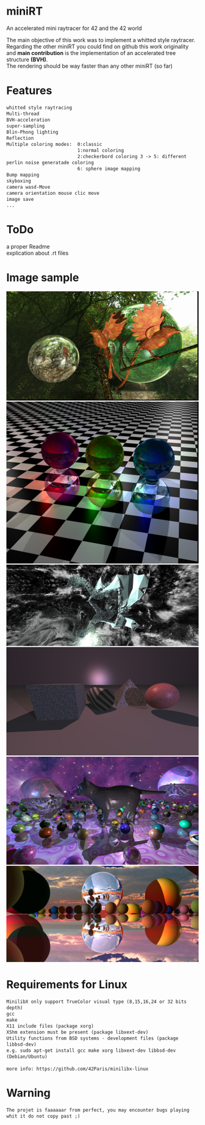 # miniRT
An accelerated mini raytracer for 42 and the 42 world

The main objective of this work was to implement a whitted style raytracer.  
Regarding the other miniRT you could find on github this work originality and **main contribution** is the implementation of an accelerated tree structure **(BVH)**.  
The rendering should be way faster than any other miniRT (so far)   
# Features
    whitted style raytracing
    Multi-thread
    BVH-acceleration
    super-sampling
    Blin-Phong lighting
    Reflection
    Multiple coloring modes:  0:classic 
                              1:normal coloring 
                              2:checkerbord coloring 3 -> 5: different perlin noise generatade coloring
                              6: sphere image mapping
    Bump mapping
    skyboxing
    camera wasd-Move
    camera orientation mouse clic move
    image save
    ...

# ToDo
  a proper Readme  
  explication about .rt files  
# Image sample

![alt text](https://github.com/LesChats/miniRT/blob/master/images/birds.jpg)
![alt text](https://github.com/LesChats/miniRT/blob/master/images/reflexion.jpg)
![alt text](https://github.com/LesChats/miniRT/blob/master/images/dragon.jpg)
![alt text](https://github.com/LesChats/miniRT/blob/master/images/coumponds.jpg)
![alt text](https://github.com/LesChats/miniRT/blob/master/images/cat.jpg)
![alt text](https://github.com/LesChats/miniRT/blob/master/images/test.jpg)

# Requirements for Linux

    MinilibX only support TrueColor visual type (8,15,16,24 or 32 bits depth)
    gcc
    make
    X11 include files (package xorg)
    XShm extension must be present (package libxext-dev)
    Utility functions from BSD systems - development files (package libbsd-dev)
    e.g. sudo apt-get install gcc make xorg libxext-dev libbsd-dev (Debian/Ubuntu)
    
    more info: https://github.com/42Paris/minilibx-linux
# Warning
    
    The projet is faaaaaar from perfect, you may encounter bugs playing whit it do not copy past ;)
